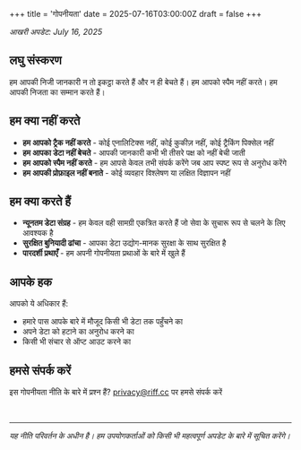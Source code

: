 +++
title = 'गोपनीयता'
date = 2025-07-16T03:00:00Z
draft = false
+++

*आखरी अपडेट: July 16, 2025*

## लघु संस्करण

हम आपकी निजी जानकारी न तो इकट्ठा करते हैं और न ही बेचते हैं। हम आपको स्पैम नहीं करते। हम आपकी निजता का सम्मान करते हैं।

## हम क्या नहीं करते

- **हम आपको ट्रैक नहीं करते** - कोई एनालिटिक्स नहीं, कोई कुकीज़ नहीं, कोई ट्रैकिंग पिक्सेल नहीं
- **हम आपका डेटा नहीं बेचते** - आपकी जानकारी कभी भी तीसरे पक्ष को नहीं बेची जाती
- **हम आपको स्पैम नहीं करते** - हम आपसे केवल तभी संपर्क करेंगे जब आप स्पष्ट रूप से अनुरोध करेंगे
- **हम आपकी प्रोफ़ाइल नहीं बनाते** - कोई व्यवहार विश्लेषण या लक्षित विज्ञापन नहीं

## हम क्या करते हैं

- **न्यूनतम डेटा संग्रह** - हम केवल वही सामग्री एकत्रित करते हैं जो सेवा के सुचारू रूप से चलने के लिए आवश्यक है
- **सुरक्षित बुनियादी ढांचा** - आपका डेटा उद्योग-मानक सुरक्षा के साथ सुरक्षित है
- **पारदर्शी प्रथाएँ** - हम अपनी गोपनीयता प्रथाओं के बारे में खुले हैं

## आपके हक

आपको ये अधिकार हैं:
- हमारे पास आपके बारे में मौजूद किसी भी डेटा तक पहुँचने का
- अपने डेटा को हटाने का अनुरोध करने का
- किसी भी संचार से ऑप्ट आउट करने का

## हमसे संपर्क करें

इस गोपनीयता नीति के बारे में प्रश्न हैं? privacy@riff.cc पर हमसे संपर्क करें

<br />

---

*यह नीति परिवर्तन के अधीन है। हम उपयोगकर्ताओं को किसी भी महत्वपूर्ण अपडेट के बारे में सूचित करेंगे।*